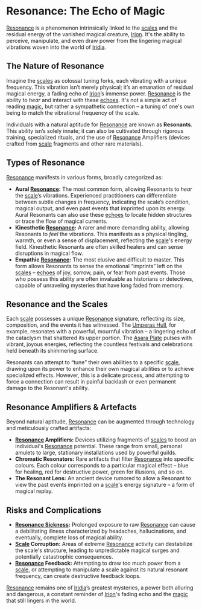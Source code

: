 # Resonance: The Echo of Magic

[Resonance](/raw/20250504/cataclysm/resonance.md) is a phenomenon intrinsically linked to the [scales](/geography/landmark/scale.md) and the residual energy of the vanished magical creature, [Irion](/being/deity/irion.md). It's the ability to perceive, manipulate, and even draw power from the lingering magical vibrations woven into the world of [Iridia](/geography/world/iridia.md).

## The Nature of Resonance

Imagine the [scales](/geography/landmark/scale.md) as colossal tuning forks, each vibrating with a unique frequency. This vibration isn’t merely physical; it’s an emanation of residual magical energy, a fading echo of [Irion](/being/deity/irion.md)’s immense power. [Resonance](/raw/20250504/cataclysm/resonance.md) is the ability to *hear* and interact with these [echoes](/raw/20250501/soul/echoes.md).  It's not a simple act of reading [magic](/structure/mechanic/magic.md), but rather a sympathetic connection – a tuning of one's own being to match the vibrational frequency of the scale.

Individuals with a natural aptitude for [Resonance](/raw/20250504/cataclysm/resonance.md) are known as **Resonants**. This ability isn’s solely innate; it can also be cultivated through rigorous training, specialized rituals, and the use of [Resonance](/structure/mechanic/resonance.md) Amplifiers (devices crafted from [scale](/geography/landmark/scale.md) fragments and other rare materials).

## Types of Resonance

[Resonance](/raw/20250504/cataclysm/resonance.md) manifests in various forms, broadly categorized as:

*   **Aural [Resonance](/raw/20250504/cataclysm/resonance.md):**  The most common form, allowing Resonants to *hear* the [scale](/geography/landmark/scale.md)’s vibrations. Experienced practitioners can differentiate between subtle changes in frequency, indicating the scale’s condition, magical output, and even past events that imprinted upon its energy. Aural Resonants can also use these [echoes](/raw/20250501/soul/echoes.md) to locate hidden structures or trace the flow of magical currents.
*   **Kinesthetic [Resonance](/raw/20250504/cataclysm/resonance.md):** A rarer and more demanding ability, allowing Resonants to *feel* the vibrations. This manifests as a physical tingling, warmth, or even a sense of displacement, reflecting the [scale](/geography/landmark/scale.md)'s energy field.  Kinesthetic Resonants are often skilled healers and can sense disruptions in magical flow.
*   **Empathic [Resonance](/raw/20250504/cataclysm/resonance.md):** The most elusive and difficult to master. This form allows Resonants to sense the emotional “imprints” left on the [scales](/geography/landmark/scale.md) – [echoes](/raw/20250501/soul/echoes.md) of joy, sorrow, pain, or fear from past events.  Those who possess this ability are often invaluable as historians or detectives, capable of unraveling mysteries that have long faded from memory.

## Resonance and the Scales

Each [scale](/geography/landmark/scale.md) possesses a unique [Resonance](/raw/20250504/cataclysm/resonance.md) signature, reflecting its size, composition, and the events it has witnessed. The [Umperas Hull](/geography/scale/umperas-hull.md), for example, resonates with a powerful, mournful vibration – a lingering echo of the cataclysm that shattered its upper portion. The [Asara Plate](/geography/scale/asara-plate.md) pulses with vibrant, joyous energies, reflecting the countless festivals and celebrations held beneath its shimmering surface.

Resonants can attempt to “tune” their own abilities to a specific [scale](/geography/landmark/scale.md), drawing upon its power to enhance their own magical abilities or to achieve specialized effects. However, this is a delicate process, and attempting to force a connection can result in painful backlash or even permanent damage to the Resonant's ability.

## Resonance Amplifiers & Artefacts

Beyond natural aptitude, [Resonance](/raw/20250504/cataclysm/resonance.md) can be augmented through technology and meticulously crafted artifacts:

*   **[Resonance](/raw/20250504/cataclysm/resonance.md) Amplifiers:** Devices utilizing fragments of [scales](/geography/landmark/scale.md) to boost an individual's [Resonance](/structure/mechanic/resonance.md) potential. These range from small, personal amulets to large, stationary installations used by powerful guilds.
*   **Chromatic Resonators:** Rare artifacts that filter [Resonance](/raw/20250504/cataclysm/resonance.md) into specific colours.  Each colour corresponds to a particular magical effect – blue for healing, red for destructive power, green for illusions, and so on.
*   **The Resonant Lens:** An ancient device rumored to allow a Resonant to view the past events imprinted on a [scale](/geography/landmark/scale.md)'s energy signature – a form of magical replay.

## Risks and Complications

*   **[Resonance Sickness](/raw/20250501/condition/resonance-sickness.md):** Prolonged exposure to raw [Resonance](/raw/20250504/cataclysm/resonance.md) can cause a debilitating illness characterized by headaches, hallucinations, and eventually, complete loss of magical ability.
*   **[Scale](/geography/landmark/scale.md) Corruption:** Areas of extreme [Resonance](/raw/20250504/cataclysm/resonance.md) activity can destabilize the scale's structure, leading to unpredictable magical surges and potentially catastrophic consequences.
*   **[Resonance](/raw/20250504/cataclysm/resonance.md) Feedback:**  Attempting to draw too much power from a [scale](/geography/landmark/scale.md), or attempting to manipulate a scale against its natural resonant frequency, can create destructive feedback loops.

[Resonance](/raw/20250504/cataclysm/resonance.md) remains one of [Iridia](/geography/world/iridia.md)’s greatest mysteries, a power both alluring and dangerous, a constant reminder of [Irion](/being/deity/irion.md)'s fading echo and the [magic](/structure/mechanic/magic.md) that still lingers in the world.
